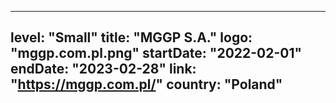 
---
level: "Small"
title: "MGGP S.A."
logo: "mggp.com.pl.png"
startDate: "2022-02-01"
endDate: "2023-02-28"
link: "https://mggp.com.pl/"
country: "Poland"
---
